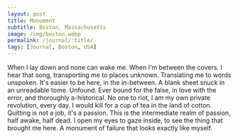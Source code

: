 ```yaml
---
layout: post
title: Monument
subtitle: Boston, Massachusetts
image: /img/boston.webp
permalink: /journal/:title/
tags: [Journal, Boston, USA]
---
```


When I lay down and none can wake me. When I'm between the covers. I hear that song, transporting me to places unknown. Translating me to words unspoken. It's easier to be here, in the in-between. A blank sheet snuck in an unreadable tome. Unfound. Ever bound for the false, in love with the error, and thoroughly a-historical. No one to riot, I am my own private revolution, every day. I would kill for a cup of tea in the land of cotton. Quitting is not a job, it's a passion. This is the intermediate realm of passion, half awake, half dead. I open my eyes to gaze inside, to see the thing that brought me here. A monument of failure that looks exactly like myself.
